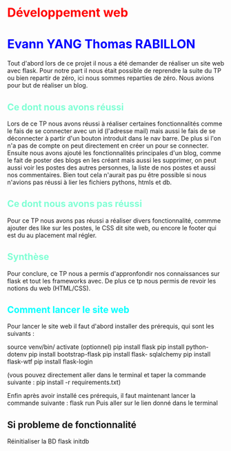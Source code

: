 <style>
b { color: blue}
r { color: red}
a { color: aquamarine}
a1 {color: aqua}
</style>

# <r>Développement web</r>

# <b>Evann YANG Thomas RABILLON</b>

Tout d'abord lors de ce projet il nous a été demander de réaliser un site web avec flask.
Pour notre part il nous était possible de reprendre la suite du TP ou bien repartir de zéro, ici nous sommes reparties de zéro.
Nous avions pour but de réaliser un blog.

## <a>Ce dont nous avons réussi</a>

Lors de ce TP nous avons réussi à réaliser certaines fonctionnalités comme le fais de se connecter avec un id (l'adresse mail) mais aussi le fais de se déconnecter à partir d'un bouton introduit dans le nav barre. De plus si l'on n'a pas de compte on peut directement en créer un pour se connecter.
Ensuite nous avons ajouté les fonctionnalités principales d'un blog, comme le fait de poster des blogs en les créant mais aussi les supprimer, on peut aussi voir les postes des autres personnes, la liste de nos postes et aussi nos commentaires.
Bien tout cela n'aurait pas pu être possible si nous n'avions pas réussi à lier les fichiers pythons, htmls et db.

## <a>Ce dont nous avons pas réussi</a>

Pour ce TP nous avons pas réussi a réaliser divers fonctionnalité, commme ajouter des like sur les postes, le CSS dit site web, ou encore le footer qui est du au placement mal régler.

## <a>Synthèse</a>

Pour conclure, ce TP nous a permis d'appronfondir nos connaissances sur flask et tout les frameworks avec. De plus ce tp nous permis de revoir les notions du web (HTML/CSS).

## <a1>Comment lancer le site web<a1>

Pour lancer le site web il faut d'abord installer des prérequis, qui sont les suivants :

source venv/bin/ activate (optionnel)
pip install flask
pip install python-dotenv
pip install bootstrap-flask
pip install flask- sqlalchemy
pip install flask-wtf
pip install flask-login

(vous pouvez directement aller dans le terminal et taper la commande suivante : pip install -r requirements.txt)

Enfin après avoir installé ces prérequis, il faut maintenant lancer la commande suivante : flask run
Puis aller sur le lien donné dans le terminal

## Si probleme de fonctionnalité

Réinitialiser la BD
flask initdb
